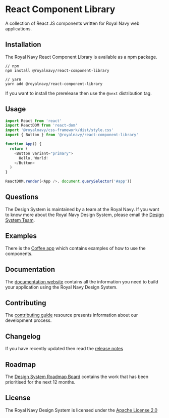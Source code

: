 # React Component Library
A collection of React JS components written for Royal Navy web applications.

## Installation
The Royal Navy React Component Library is available as a npm package.

```
// npm
npm install @royalnavy/react-component-library

// yarn
yarn add @royalnavy/react-component-library
```

If you want to install the prerelease then use the `@next` distribution tag.

## Usage
```javascript
import React from 'react'
import ReactDOM from 'react-dom'
import '@royalnavy/css-framework/dist/style.css'
import { Button } from '@royalnavy/react-component-library'

function App() {
  return (
    <Button variant="primary">
      Hello, World!
    </Button>
  )
}

ReactDOM.render(<App />, document.querySelector('#app'))
```

## Questions
The Design System is maintained by a team at the Royal Navy. If you want to know more about the Royal Navy Design System, please email the [Design System Team](mailto:standards@royalnavy.io).

## Examples
There is the [Coffee app](https://github.com/Royal-Navy/coffee) which contains examples of how to use the components.

## Documentation
The [documentation website](https://docs.royalnavy.io/) contains all the information you need to build your application using the Royal Navy Design System.

## Contributing
The [contributing guide](https://github.com/Royal-Navy/standards-toolkit/blob/master/docs/contributing.md) resource presents information about our development process. 

## Changelog
If you have recently updated then read the [release notes](https://github.com/Royal-Navy/standards-toolkit/releases)

## Roadmap
The [Design System Roadmap Board](https://github.com/orgs/Royal-Navy/projects/5) contains the work that has been prioritised for the next 12 months.

## License
The Royal Navy Design System is licensed under the [Apache License 2.0](https://github.com/Royal-Navy/standards-toolkit/blob/master/LICENSE)
